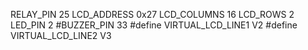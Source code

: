 RELAY_PIN 25
LCD_ADDRESS 0x27
LCD_COLUMNS 16
LCD_ROWS 2
LED_PIN 2
#BUZZER_PIN 33
#define VIRTUAL_LCD_LINE1 V2
#define VIRTUAL_LCD_LINE2 V3
